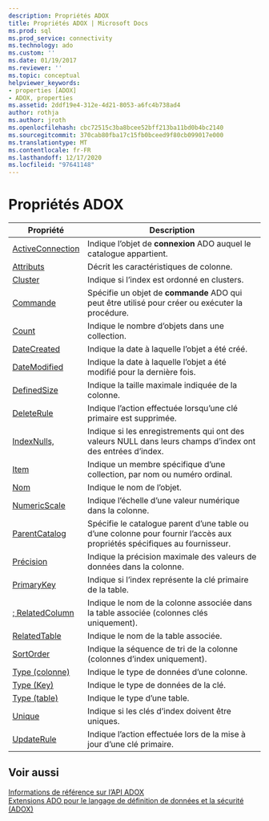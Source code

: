 ```yaml
---
description: Propriétés ADOX
title: Propriétés ADOX | Microsoft Docs
ms.prod: sql
ms.prod_service: connectivity
ms.technology: ado
ms.custom: ''
ms.date: 01/19/2017
ms.reviewer: ''
ms.topic: conceptual
helpviewer_keywords:
- properties [ADOX]
- ADOX, properties
ms.assetid: 2ddf19e4-312e-4d21-8053-a6fc4b738ad4
author: rothja
ms.author: jroth
ms.openlocfilehash: cbc72515c3ba8bcee52bff213ba11bd0b4bc2140
ms.sourcegitcommit: 370cab80fba17c15fb0bceed9f80cb099017e000
ms.translationtype: MT
ms.contentlocale: fr-FR
ms.lasthandoff: 12/17/2020
ms.locfileid: "97641148"
---
```

# <a name="adox-properties"></a>Propriétés ADOX

|Propriété|Description|  
|-|-|  
|[ActiveConnection](./activeconnection-property-adox.md)|Indique l’objet de **connexion** ADO auquel le catalogue appartient.|  
|[Attributs](./attributes-property-adox.md)|Décrit les caractéristiques de colonne.|  
|[Cluster](./clustered-property-adox.md)|Indique si l’index est ordonné en clusters.|  
|[Commande](./command-property-adox.md)|Spécifie un objet de **commande** ADO qui peut être utilisé pour créer ou exécuter la procédure.|  
|[Count](../ado-api/count-property-ado.md)|Indique le nombre d’objets dans une collection.|  
|[DateCreated](./datecreated-property-adox.md)|Indique la date à laquelle l’objet a été créé.|  
|[DateModified](./datemodified-property-adox.md)|Indique la date à laquelle l’objet a été modifié pour la dernière fois.|  
|[DefinedSize](./definedsize-property-adox.md)|Indique la taille maximale indiquée de la colonne.|  
|[DeleteRule](./deleterule-property-adox.md)|Indique l’action effectuée lorsqu’une clé primaire est supprimée.|  
|[IndexNulls,](./indexnulls-property-adox.md)|Indique si les enregistrements qui ont des valeurs NULL dans leurs champs d’index ont des entrées d’index.|  
|[Item](../ado-api/item-property-ado.md)|Indique un membre spécifique d’une collection, par nom ou numéro ordinal.|  
|[Nom](./name-property-adox.md)|Indique le nom de l’objet.|  
|[NumericScale](./numericscale-property-adox.md)|Indique l’échelle d’une valeur numérique dans la colonne.|  
|[ParentCatalog](./parentcatalog-property-adox.md)|Spécifie le catalogue parent d’une table ou d’une colonne pour fournir l’accès aux propriétés spécifiques au fournisseur.|  
|[Précision](./precision-property-adox.md)|Indique la précision maximale des valeurs de données dans la colonne.|  
|[PrimaryKey](./primarykey-property-adox.md)|Indique si l’index représente la clé primaire de la table.|  
|[; RelatedColumn](./relatedcolumn-property-adox.md)|Indique le nom de la colonne associée dans la table associée (colonnes clés uniquement).|  
|[RelatedTable](./relatedtable-property-adox.md)|Indique le nom de la table associée.|  
|[SortOrder](./sortorder-property-adox.md)|Indique la séquence de tri de la colonne (colonnes d’index uniquement).|  
|[Type (colonne)](./type-property-column-adox.md)|Indique le type de données d’une colonne.|  
|[Type (Key)](./type-property-key-adox.md)|Indique le type de données de la clé.|  
|[Type (table)](./type-property-table-adox.md)|Indique le type d’une table.|  
|[Unique](./unique-property-adox.md)|Indique si les clés d’index doivent être uniques.|  
|[UpdateRule](./updaterule-property-adox.md)|Indique l’action effectuée lors de la mise à jour d’une clé primaire.|  
  
## <a name="see-also"></a>Voir aussi  
 [Informations de référence sur l’API ADOX](./adox-object-model.md)   
 [Extensions ADO pour le langage de définition de données et la sécurité (ADOX)](../../guide/extensions/ado-extensions-for-data-definition-language-and-security-adox.md)